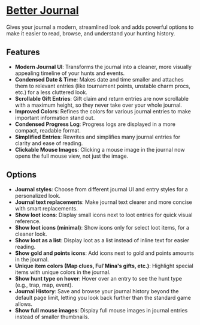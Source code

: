 # [Better Journal](https://www.mousehuntgame.com/preferences.php?tab=mousehunt-improved-settings#mousehunt-improved-settings-better-better-journal)

Gives your journal a modern, streamlined look and adds powerful options to make it easier to read, browse, and understand your hunting history.

## Features

- **Modern Journal UI**: Transforms the journal into a cleaner, more visually appealing timeline of your hunts and events.
- **Condensed Date & Time**: Makes date and time smaller and attaches them to relevant entries (like tournament points, unstable charm procs, etc.) for a less cluttered look.
- **Scrollable Gift Entries**: Gift claim and return entries are now scrollable with a maximum height, so they never take over your whole journal.
- **Improved Colors**: Refines the colors for various journal entries to make important information stand out.
- **Condensed Progress Log**: Progress logs are displayed in a more compact, readable format.
- **Simplified Entries**: Rewrites and simplifies many journal entries for clarity and ease of reading.
- **Clickable Mouse Images**: Clicking a mouse image in the journal now opens the full mouse view, not just the image.

## Options

- **Journal styles**: Choose from different journal UI and entry styles for a personalized look.
- **Journal text replacements**: Make journal text clearer and more concise with smart replacements.
- **Show loot icons**: Display small icons next to loot entries for quick visual reference.
- **Show loot icons (minimal)**: Show icons only for select loot items, for a cleaner look.
- **Show loot as a list**: Display loot as a list instead of inline text for easier reading.
- **Show gold and points icons**: Add icons next to gold and points amounts in the journal.
- **Unique item colors (Map clues, Ful'Mina's gifts, etc.)**: Highlight special items with unique colors in the journal.
- **Show hunt type on hover**: Hover over an entry to see the hunt type (e.g., trap, map, event).
- **Journal History**: Save and browse your journal history beyond the default page limit, letting you look back further than the standard game allows.
- **Show full mouse images**: Display full mouse images in journal entries instead of smaller thumbnails.
